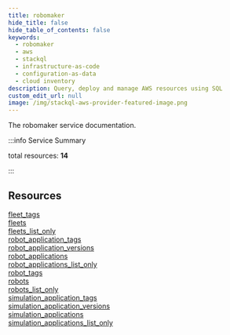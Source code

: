 ```yaml
---
title: robomaker
hide_title: false
hide_table_of_contents: false
keywords:
  - robomaker
  - aws
  - stackql
  - infrastructure-as-code
  - configuration-as-data
  - cloud inventory
description: Query, deploy and manage AWS resources using SQL
custom_edit_url: null
image: /img/stackql-aws-provider-featured-image.png
---
```


The robomaker service documentation.

:::info Service Summary

<div class="row">
<div class="providerDocColumn">
<span>total resources:&nbsp;<b>14</b></span><br />
</div>
</div>

:::

## Resources
<div class="row">
<div class="providerDocColumn">
<a href="/services/robomaker/fleet_tags/">fleet_tags</a><br />
<a href="/services/robomaker/fleets/">fleets</a><br />
<a href="/services/robomaker/fleets_list_only/">fleets_list_only</a><br />
<a href="/services/robomaker/robot_application_tags/">robot_application_tags</a><br />
<a href="/services/robomaker/robot_application_versions/">robot_application_versions</a><br />
<a href="/services/robomaker/robot_applications/">robot_applications</a><br />
<a href="/services/robomaker/robot_applications_list_only/">robot_applications_list_only</a>
</div>
<div class="providerDocColumn">
<a href="/services/robomaker/robot_tags/">robot_tags</a><br />
<a href="/services/robomaker/robots/">robots</a><br />
<a href="/services/robomaker/robots_list_only/">robots_list_only</a><br />
<a href="/services/robomaker/simulation_application_tags/">simulation_application_tags</a><br />
<a href="/services/robomaker/simulation_application_versions/">simulation_application_versions</a><br />
<a href="/services/robomaker/simulation_applications/">simulation_applications</a><br />
<a href="/services/robomaker/simulation_applications_list_only/">simulation_applications_list_only</a>
</div>
</div>
